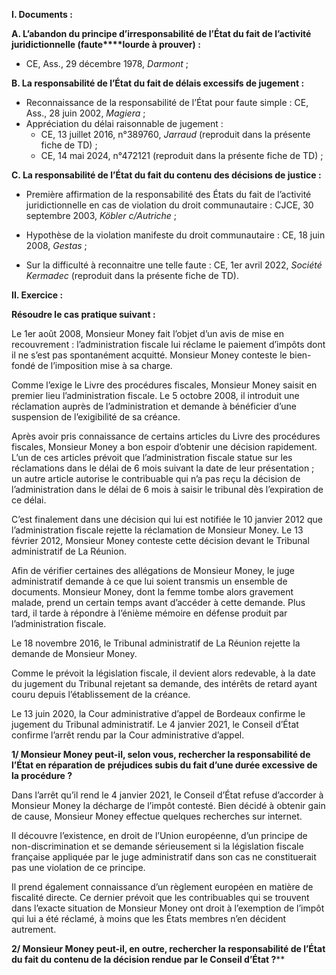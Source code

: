 **I. Documents :**

**A. L’abandon du principe d’irresponsabilité de l’État du fait de l’activité juridictionnelle (faute****lourde à prouver) :**

- CE, Ass., 29 décembre 1978, _Darmont_ ;

**B. La responsabilité de l’État du fait de délais excessifs de jugement :**

- Reconnaissance de la responsabilité de l’État pour faute simple : CE, Ass., 28 juin 2002, _Magiera_ ;
- Appréciation du délai raisonnable de jugement :
	- CE, 13 juillet 2016, n°389760, _Jarraud_ (reproduit dans la présente fiche de TD) ;
	- CE, 14 mai 2024, n°472121 (reproduit dans la présente fiche de TD) ;

**C. La responsabilité de l’État du fait du contenu des décisions de justice :**

- Première affirmation de la responsabilité des États du fait de l’activité juridictionnelle en cas de violation du droit communautaire : CJCE, 30 septembre 2003, _Köbler c/Autriche_ ;

- Hypothèse de la violation manifeste du droit communautaire : CE, 18 juin 2008, _Gestas_ ;

- Sur la difficulté à reconnaitre une telle faute : CE, 1er avril 2022, _Société Kermadec_ (reproduit dans la présente fiche de TD).

**II. Exercice :**

**Résoudre le cas pratique suivant :**

Le 1er août 2008, Monsieur Money fait l’objet d’un avis de mise en recouvrement : l’administration fiscale lui réclame le paiement d’impôts dont il ne s’est pas spontanément acquitté. Monsieur Money conteste le bien-fondé de l’imposition mise à sa charge.

Comme l’exige le Livre des procédures fiscales, Monsieur Money saisit en premier lieu l’administration fiscale. Le 5 octobre 2008, il introduit une réclamation auprès de l’administration et demande à bénéficier d’une suspension de l’exigibilité de sa créance.

Après avoir pris connaissance de certains articles du Livre des procédures fiscales, Monsieur Money a bon espoir d’obtenir une décision rapidement. L’un de ces articles prévoit que l’administration fiscale statue sur les réclamations dans le délai de 6 mois suivant la date de leur présentation ; un autre article autorise le contribuable qui n’a pas reçu la décision de l’administration dans le délai de 6 mois à saisir le tribunal dès l’expiration de ce délai.

C’est finalement dans une décision qui lui est notifiée le 10 janvier 2012 que l’administration fiscale rejette la réclamation de Monsieur Money. Le 13 février 2012, Monsieur Money conteste cette décision devant le Tribunal administratif de La Réunion.

Afin de vérifier certaines des allégations de Monsieur Money, le juge administratif demande à ce que lui soient transmis un ensemble de documents. Monsieur Money, dont la femme tombe alors gravement malade, prend un certain temps avant d’accéder à cette demande. Plus tard, il tarde à répondre à l’énième mémoire en défense produit par l’administration fiscale.

Le 18 novembre 2016, le Tribunal administratif de La Réunion rejette la demande de Monsieur Money.

Comme le prévoit la législation fiscale, il devient alors redevable, à la date du jugement du Tribunal rejetant sa demande, des intérêts de retard ayant couru depuis l’établissement de la créance.

Le 13 juin 2020, la Cour administrative d’appel de Bordeaux confirme le jugement du Tribunal administratif. Le 4 janvier 2021, le Conseil d’État confirme l’arrêt rendu par la Cour administrative d’appel.

**1/ Monsieur Money peut-il, selon vous, rechercher la responsabilité de l’État en réparation de** **préjudices subis du fait d’une durée excessive de la procédure ?**

Dans l’arrêt qu’il rend le 4 janvier 2021, le Conseil d’État refuse d’accorder à Monsieur Money la décharge de l’impôt contesté. Bien décidé à obtenir gain de cause, Monsieur Money effectue quelques recherches sur internet.

Il découvre l’existence, en droit de l’Union européenne, d’un principe de non-discrimination et se demande sérieusement si la législation fiscale française appliquée par le juge administratif dans son cas ne constituerait pas une violation de ce principe.

Il prend également connaissance d’un règlement européen en matière de fiscalité directe. Ce dernier prévoit que les contribuables qui se trouvent dans l’exacte situation de Monsieur Money ont droit à l’exemption de l’impôt qui lui a été réclamé, à moins que les États membres n’en décident autrement.

**2/ Monsieur Money peut-il, en outre, rechercher la responsabilité de l’État du fait du contenu de la décision rendue par le Conseil d’État ?****